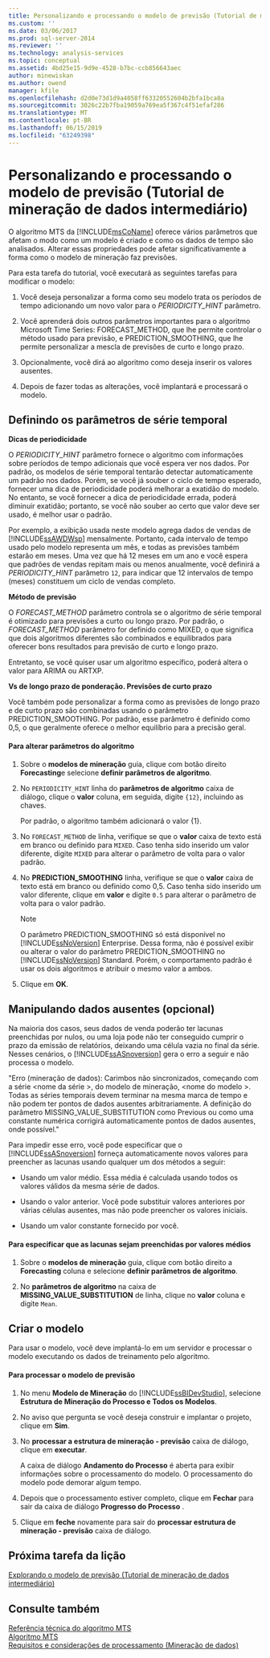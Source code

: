 ```yaml
---
title: Personalizando e processando o modelo de previsão (Tutorial de mineração de dados intermediário) | Microsoft Docs
ms.custom: ''
ms.date: 03/06/2017
ms.prod: sql-server-2014
ms.reviewer: ''
ms.technology: analysis-services
ms.topic: conceptual
ms.assetid: 4bd25e15-9d9e-4528-b7bc-ccb856643aec
author: minewiskan
ms.author: owend
manager: kfile
ms.openlocfilehash: d2d0e73d1d9a4058ff63320552604b2bfa1bca8a
ms.sourcegitcommit: 3026c22b7fba19059a769ea5f367c4f51efaf286
ms.translationtype: MT
ms.contentlocale: pt-BR
ms.lasthandoff: 06/15/2019
ms.locfileid: "63249398"
---
```

# <a name="customizing-and-processing-the-forecasting-model-intermediate-data-mining-tutorial"></a>Personalizando e processando o modelo de previsão (Tutorial de mineração de dados intermediário)
  O algoritmo MTS da [!INCLUDE[msCoName](../includes/msconame-md.md)] oferece vários parâmetros que afetam o modo como um modelo é criado e como os dados de tempo são analisados. Alterar essas propriedades pode afetar significativamente a forma como o modelo de mineração faz previsões.  
  
 Para esta tarefa do tutorial, você executará as seguintes tarefas para modificar o modelo:  
  
1.  Você deseja personalizar a forma como seu modelo trata os períodos de tempo adicionando um novo valor para o *PERIODICITY_HINT* parâmetro.  
  
2.  Você aprenderá dois outros parâmetros importantes para o algoritmo Microsoft Time Series: FORECAST_METHOD, que lhe permite controlar o método usado para previsão, e PREDICTION_SMOOTHING, que lhe permite personalizar a mescla de previsões de curto e longo prazo.  
  
3.  Opcionalmente, você dirá ao algoritmo como deseja inserir os valores ausentes.  
  
4.  Depois de fazer todas as alterações, você implantará e processará o modelo.  
  
## <a name="setting-time-series-parameters"></a>Definindo os parâmetros de série temporal  
 **Dicas de periodicidade**  
  
 O *PERIODICITY_HINT* parâmetro fornece o algoritmo com informações sobre períodos de tempo adicionais que você espera ver nos dados. Por padrão, os modelos de série temporal tentarão detectar automaticamente um padrão nos dados. Porém, se você já souber o ciclo de tempo esperado, fornecer uma dica de periodicidade poderá melhorar a exatidão do modelo. No entanto, se você fornecer a dica de periodicidade errada, poderá diminuir exatidão; portanto, se você não souber ao certo que valor deve ser usado, é melhor usar o padrão.  
  
 Por exemplo, a exibição usada neste modelo agrega dados de vendas de [!INCLUDE[ssAWDWsp](../includes/ssawdwsp-md.md)] mensalmente. Portanto, cada intervalo de tempo usado pelo modelo representa um mês, e todas as previsões também estarão em meses. Uma vez que há 12 meses em um ano e você espera que padrões de vendas repitam mais ou menos anualmente, você definirá a *PERIODICITY_HINT* parâmetro `12`, para indicar que 12 intervalos de tempo (meses) constituem um ciclo de vendas completo.  
  
 **Método de previsão**  
  
 O *FORECAST_METHOD* parâmetro controla se o algoritmo de série temporal é otimizado para previsões a curto ou longo prazo. Por padrão, o *FORECAST_METHOD* parâmetro for definido como MIXED, o que significa que dois algoritmos diferentes são combinados e equilibrados para oferecer bons resultados para previsão de curto e longo prazo.  
  
 Entretanto, se você quiser usar um algoritmo específico, poderá altera o valor para ARIMA ou ARTXP.  
  
 **Vs de longo prazo de ponderação. Previsões de curto prazo**  
  
 Você também pode personalizar a forma como as previsões de longo prazo e de curto prazo são combinadas usando o parâmetro PREDICTION_SMOOTHING. Por padrão, esse parâmetro é definido como 0,5, o que geralmente oferece o melhor equilíbrio para a precisão geral.  
  
#### <a name="to-change-the-algorithm-parameters"></a>Para alterar parâmetros do algoritmo  
  
1.  Sobre o **modelos de mineração** guia, clique com botão direito **Forecasting**e selecione **definir parâmetros de algoritmo**.  
  
2.  No `PERIODICITY_HINT` linha do **parâmetros de algoritmo** caixa de diálogo, clique o **valor** coluna, em seguida, digite `{12}`, incluindo as chaves.  
  
     Por padrão, o algoritmo também adicionará o valor {1}.  
  
3.  No `FORECAST_METHOD` de linha, verifique se que o **valor** caixa de texto está em branco ou definido para `MIXED`. Caso tenha sido inserido um valor diferente, digite `MIXED` para alterar o parâmetro de volta para o valor padrão.  
  
4.  No **PREDICTION_SMOOTHING** linha, verifique se que o **valor** caixa de texto está em branco ou definido como 0,5. Caso tenha sido inserido um valor diferente, clique em **valor** e digite `0.5` para alterar o parâmetro de volta para o valor padrão.  
  
    > [!NOTE]  
    >  O parâmetro PREDICTION_SMOOTHING só está disponível no [!INCLUDE[ssNoVersion](../includes/ssnoversion-md.md)] Enterprise. Dessa forma, não é possível exibir ou alterar o valor do parâmetro PREDICTION_SMOOTHING no [!INCLUDE[ssNoVersion](../includes/ssnoversion-md.md)] Standard. Porém, o comportamento padrão é usar os dois algoritmos e atribuir o mesmo valor a ambos.  
  
5.  Clique em **OK**.  
  
## <a name="handling-missing-data-optional"></a>Manipulando dados ausentes (opcional)  
 Na maioria dos casos, seus dados de venda poderão ter lacunas preenchidas por nulos, ou uma loja pode não ter conseguido cumprir o prazo da emissão de relatórios, deixando uma célula vazia no final da série. Nesses cenários, o [!INCLUDE[ssASnoversion](../includes/ssasnoversion-md.md)] gera o erro a seguir e não processa o modelo.  
  
 "Erro (mineração de dados): Carimbos não sincronizados, começando com a série \<nome da série >, do modelo de mineração, \<nome do modelo >. Todas as séries temporais devem terminar na mesma marca de tempo e não podem ter pontos de dados ausentes arbitrariamente. A definição do parâmetro MISSING_VALUE_SUBSTITUTION como Previous ou como uma constante numérica corrigirá automaticamente pontos de dados ausentes, onde possível."  
  
 Para impedir esse erro, você pode especificar que o [!INCLUDE[ssASnoversion](../includes/ssasnoversion-md.md)] forneça automaticamente novos valores para preencher as lacunas usando qualquer um dos métodos a seguir:  
  
-   Usando um valor médio. Essa média é calculada usando todos os valores válidos da mesma série de dados.  
  
-   Usando o valor anterior. Você pode substituir valores anteriores por várias células ausentes, mas não pode preencher os valores iniciais.  
  
-   Usando um valor constante fornecido por você.  
  
#### <a name="to-specify-that-gaps-be-filled-by-averaging-values"></a>Para especificar que as lacunas sejam preenchidas por valores médios  
  
1.  Sobre o **modelos de mineração** guia, clique com botão direito a **Forecasting** coluna e selecione **definir parâmetros de algoritmo**.  
  
2.  No **parâmetros de algoritmo** na caixa de **MISSING_VALUE_SUBSTITUTION** de linha, clique no **valor** coluna e digite `Mean`.  
  
## <a name="build-the-model"></a>Criar o modelo  
 Para usar o modelo, você deve implantá-lo em um servidor e processar o modelo executando os dados de treinamento pelo algoritmo.  
  
#### <a name="to-process-the-forecasting-model"></a>Para processar o modelo de previsão  
  
1.  No menu **Modelo de Mineração** do [!INCLUDE[ssBIDevStudio](../includes/ssbidevstudio-md.md)], selecione **Estrutura de Mineração do Processo e Todos os Modelos**.  
  
2.  No aviso que pergunta se você deseja construir e implantar o projeto, clique em **Sim**.  
  
3.  No **processar a estrutura de mineração - previsão** caixa de diálogo, clique em **executar**.  
  
     A caixa de diálogo **Andamento do Processo** é aberta para exibir informações sobre o processamento do modelo. O processamento do modelo pode demorar algum tempo.  
  
4.  Depois que o processamento estiver completo, clique em **Fechar** para sair da caixa de diálogo **Progresso do Processo** .  
  
5.  Clique em **feche** novamente para sair do **processar estrutura de mineração - previsão** caixa de diálogo.  
  
## <a name="next-task-in-lesson"></a>Próxima tarefa da lição  
 [Explorando o modelo de previsão &#40;Tutorial de mineração de dados intermediário&#41;](../../2014/tutorials/exploring-the-forecasting-model-intermediate-data-mining-tutorial.md)  
  
## <a name="see-also"></a>Consulte também  
 [Referência técnica do algoritmo MTS](../../2014/analysis-services/data-mining/microsoft-time-series-algorithm-technical-reference.md)   
 [Algoritmo MTS](../../2014/analysis-services/data-mining/microsoft-time-series-algorithm.md)   
 [Requisitos e considerações de processamento &#40;Mineração de dados&#41;](../../2014/analysis-services/data-mining/processing-requirements-and-considerations-data-mining.md)  
  
  
